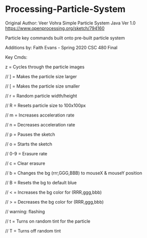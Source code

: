 # Processing-Particle-System

Original Author:
Veer Vohra
Simple Particle System
Java Ver 1.0
https://www.openprocessing.org/sketch/794160

Particle key commands built onto pre-built particle system

Additions by: Faith Evans - Spring 2020 CSC 480 Final


Key Cmds:

z = Cycles through the particle images

// ] = Makes the particle size larger

// [ = Makes the particle size smaller

// r = Random particle width/height

// R = Resets particle size to 100x100px

// m = Increases acceleration rate

// n = Decreases acceleration rate

// p = Pauses the sketch

// o = Starts the sketch

// 0-9 = Erasure rate 

// c = Clear erasure 

// b = Changes the bg (rrr,GGG,BBB) to mouseX & mouseY position

// B = Resets the bg to default blue 

// < = Increases the bg color for (RRR,ggg,bbb)

// > = Decreases the bg color for (RRR,ggg,bbb)

// warning: flashing

// t = Turns on random tint for the particle

// T = Turns off random tint 
